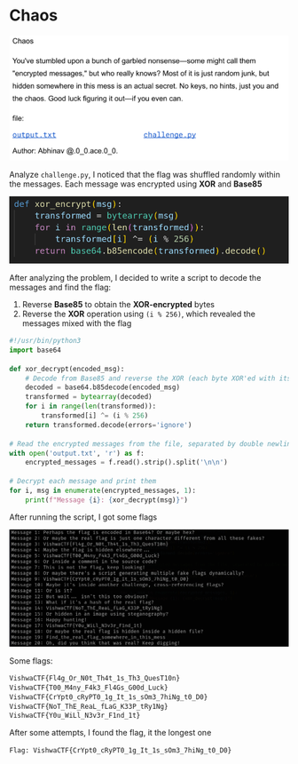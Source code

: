 # Chaos

![chaos](img/chaos.png)

Analyze `challenge.py`, I noticed that the flag was shuffled randomly within the messages. Each message was encrypted using **XOR** and **Base85**

![encoded](img/chaos-xor-base85.png)

After analyzing the problem, I decided to write a script to decode the messages and find the flag:

1. Reverse **Base85** to obtain the **XOR-encrypted** bytes
2. Reverse the **XOR** operation using `(i % 256)`, which revealed the messages mixed with the flag

```python
#!/usr/bin/python3
import base64

def xor_decrypt(encoded_msg):
    # Decode from Base85 and reverse the XOR (each byte XOR'ed with its index modulo 256)
    decoded = base64.b85decode(encoded_msg)
    transformed = bytearray(decoded)
    for i in range(len(transformed)):
        transformed[i] ^= (i % 256)
    return transformed.decode(errors='ignore')

# Read the encrypted messages from the file, separated by double newlines
with open('output.txt', 'r') as f:
    encrypted_messages = f.read().strip().split('\n\n')

# Decrypt each message and print them
for i, msg in enumerate(encrypted_messages, 1):
    print(f"Message {i}: {xor_decrypt(msg)}")
```

After running the script, I got some flags

![flags](img/chaos-flags.png)

Some flags:

```txt
VishwaCTF{Fl4g_Or_N0t_Th4t_1s_Th3_QuesT10n}​
VishwaCTF{T00_M4ny_F4k3_Fl4Gs_G00d_Luck}
VishwaCTF{CrYpt0_cRyPT0_1g_It_1s_sOm3_7hiNg_t0_D0}
VishwaCTF{NoT_ThE_ReaL_fLaG_K33P_tRy1Ng}
VishwaCTF{Y0u_WiLl_N3v3r_F1nd_1t}
```

After some attempts, I found the flag, it the longest one

`Flag: VishwaCTF{CrYpt0_cRyPT0_1g_It_1s_sOm3_7hiNg_t0_D0}`
